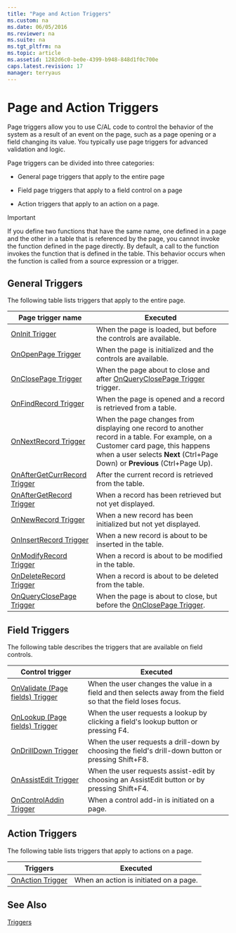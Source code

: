 ```yaml
---
title: "Page and Action Triggers"
ms.custom: na
ms.date: 06/05/2016
ms.reviewer: na
ms.suite: na
ms.tgt_pltfrm: na
ms.topic: article
ms.assetid: 1282d6c0-be0e-4399-b948-848d1f0c700e
caps.latest.revision: 17
manager: terryaus
---
```

# Page and Action Triggers
Page triggers allow you to use C\/AL code to control the behavior of the system as a result of an event on the page, such as a page opening or a field changing its value. You typically use page triggers for advanced validation and logic.  
  
 Page triggers can be divided into three categories:  
  
-   General page triggers that apply to the entire page  
  
-   Field page triggers that apply to a field control on a page  
  
-   Action triggers that apply to an action on a page.  
  
> [!IMPORTANT]  
>  If you define two functions that have the same name, one defined in a page and the other in a table that is referenced by the page, you cannot invoke the function defined in the page directly. By default, a call to the function invokes the function that is defined in the table. This behavior occurs when the function is called from a source expression or a trigger.  
  
## General Triggers  
 The following table lists triggers that apply to the entire page.  
  
|Page trigger name|Executed|  
|-----------------------|--------------|  
|[OnInit Trigger](../dynamics-nav/OnInit-Trigger.md)|When the page is loaded, but before the controls are available.|  
|[OnOpenPage Trigger](../dynamics-nav/OnOpenPage-Trigger.md)|When the page is initialized and the controls are available.|  
|[OnClosePage Trigger](../dynamics-nav/OnClosePage-Trigger.md)|When the page about to close and after [OnQueryClosePage Trigger](../dynamics-nav/OnQueryClosePage-Trigger.md) trigger.|  
|[OnFindRecord Trigger](../dynamics-nav/OnFindRecord-Trigger.md)|When the page is opened and a record is retrieved from a table.|  
|[OnNextRecord Trigger](../dynamics-nav/OnNextRecord-Trigger.md)|When the page changes from displaying one record to another record in a table. For example, on a Customer card page, this happens when a user selects **Next** \(Ctrl\+Page Down\) or **Previous** \(Ctrl\+Page Up\).|  
|[OnAfterGetCurrRecord Trigger](../dynamics-nav/OnAfterGetCurrRecord-Trigger.md)|After the current record is retrieved from the table.|  
|[OnAfterGetRecord Trigger](../dynamics-nav/OnAfterGetRecord-Trigger.md)|When a record has been retrieved but not yet displayed.|  
|[OnNewRecord Trigger](../dynamics-nav/OnNewRecord-Trigger.md)|When a new record has been initialized but not yet displayed.|  
|[OnInsertRecord Trigger](../dynamics-nav/OnInsertRecord-Trigger.md)|When a new record is about to be inserted in the table.|  
|[OnModifyRecord Trigger](../dynamics-nav/OnModifyRecord-Trigger.md)|When a record is about to be modified in the table.|  
|[OnDeleteRecord Trigger](../dynamics-nav/OnDeleteRecord-Trigger.md)|When a record is about to be deleted from the table.|  
|[OnQueryClosePage Trigger](../dynamics-nav/OnQueryClosePage-Trigger.md)|When the page is about to close, but before the [OnClosePage Trigger](../dynamics-nav/OnClosePage-Trigger.md).|  
  
## Field Triggers  
 The following table describes the triggers that are available on field controls.  
  
|Control trigger|Executed|  
|---------------------|--------------|  
|[OnValidate \(Page fields\) Trigger](../dynamics-nav/OnValidate--Page-fields--Trigger.md)|When the user changes the value in a field and then selects away from the field so that the field loses focus.|  
|[OnLookup \(Page fields\) Trigger](../dynamics-nav/OnLookup--Page-fields--Trigger.md)|When the user requests a lookup by clicking a field's lookup button or pressing F4.|  
|[OnDrillDown Trigger](../dynamics-nav/OnDrillDown-Trigger.md)|When the user requests a drill\-down by choosing the field's drill\-down button or pressing Shift\+F8.|  
|[OnAssistEdit Trigger](../dynamics-nav/OnAssistEdit-Trigger.md)|When the user requests assist\-edit by choosing an AssistEdit button or by pressing Shift\+F4.|  
|[OnControlAddin Trigger](../dynamics-nav/OnControlAddin-Trigger.md)|When a control add\-in is initiated on a page.|  
  
## Action Triggers  
 The following table lists triggers that apply to actions on a page.  
  
|Triggers|Executed|  
|--------------|--------------|  
|[OnAction Trigger](../dynamics-nav/OnAction-Trigger.md)|When an action is initiated on a page.|  
  
## See Also  
 [Triggers](../dynamics-nav/Triggers.md)